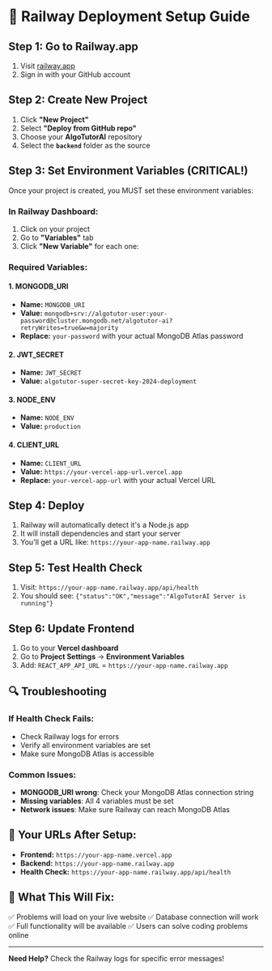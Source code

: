 # 🚂 Railway Deployment Setup Guide

## Step 1: Go to Railway.app
1. Visit [railway.app](https://railway.app)
2. Sign in with your GitHub account

## Step 2: Create New Project
1. Click **"New Project"**
2. Select **"Deploy from GitHub repo"**
3. Choose your **AlgoTutorAI** repository
4. Select the **`backend`** folder as the source

## Step 3: Set Environment Variables (CRITICAL!)

Once your project is created, you MUST set these environment variables:

### In Railway Dashboard:
1. Click on your project
2. Go to **"Variables"** tab
3. Click **"New Variable"** for each one:

### Required Variables:

#### 1. MONGODB_URI
- **Name:** `MONGODB_URI`
- **Value:** `mongodb+srv://algotutor-user:your-password@cluster.mongodb.net/algotutor-ai?retryWrites=true&w=majority`
- **Replace:** `your-password` with your actual MongoDB Atlas password

#### 2. JWT_SECRET
- **Name:** `JWT_SECRET`
- **Value:** `algotutor-super-secret-key-2024-deployment`

#### 3. NODE_ENV
- **Name:** `NODE_ENV`
- **Value:** `production`

#### 4. CLIENT_URL
- **Name:** `CLIENT_URL`
- **Value:** `https://your-vercel-app-url.vercel.app`
- **Replace:** `your-vercel-app-url` with your actual Vercel URL

## Step 4: Deploy
1. Railway will automatically detect it's a Node.js app
2. It will install dependencies and start your server
3. You'll get a URL like: `https://your-app-name.railway.app`

## Step 5: Test Health Check
1. Visit: `https://your-app-name.railway.app/api/health`
2. You should see: `{"status":"OK","message":"AlgoTutorAI Server is running"}`

## Step 6: Update Frontend
1. Go to your **Vercel dashboard**
2. Go to **Project Settings** → **Environment Variables**
3. Add: `REACT_APP_API_URL` = `https://your-app-name.railway.app`

## 🔍 Troubleshooting

### If Health Check Fails:
- Check Railway logs for errors
- Verify all environment variables are set
- Make sure MongoDB Atlas is accessible

### Common Issues:
- **MONGODB_URI wrong**: Check your MongoDB Atlas connection string
- **Missing variables**: All 4 variables must be set
- **Network issues**: Make sure Railway can reach MongoDB Atlas

## 📱 Your URLs After Setup:
- **Frontend:** `https://your-app-name.vercel.app`
- **Backend:** `https://your-app-name.railway.app`
- **Health Check:** `https://your-app-name.railway.app/api/health`

## 🎯 What This Will Fix:
✅ Problems will load on your live website
✅ Database connection will work
✅ Full functionality will be available
✅ Users can solve coding problems online

---

**Need Help?** Check the Railway logs for specific error messages!
